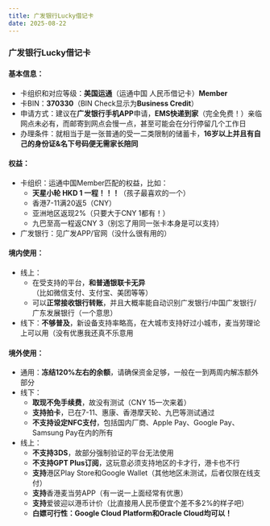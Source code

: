 ```yaml
---
title: 广发银行Lucky借记卡
date: 2025-08-22
---
```


### 广发银行Lucky借记卡

#### 基本信息：
* 卡组织和对应等级：**美国运通**（运通中国 人民币借记卡）**Member**
* 卡BIN：**370330**（BIN Check显示为**Business Credit**）
* 申请方式：建议在**广发银行手机APP**申请，**EMS快递到家**（完全免费！）亲临网点未必有，而邮寄到网点会慢一点，甚至可能会在分行停留几个工作日
* 办理条件：就相当于是一张普通的受一二类限制的储蓄卡，**16岁以上并且有自己的身份证&名下号码便无需家长陪同**

#### 权益：
* 卡组织：运通中国Member匹配的权益，比如：
    * **天星小轮 HKD 1 一程！！！**（孩子最喜欢的一个）
    * 香港7-11满20返5（CNY）
    * 亚洲地区返现2%（只要大于CNY 1都有！）
    * 九巴至高一程返CNY 3（别忘了用同一张卡本身是可以支持）
* 广发银行：见广发APP/官网（没什么很有用的）

#### 境内使用：
* 线上：
    * 在受支持的平台，**和普通银联卡无异**（比如微信支付、支付宝、美团等等）
    * 可以**正常接收银行转账**，并且大概率能自动识别广发银行/中国广发银行/广东发展银行（一个意思）
* 线下：**不够普及**，新设备支持率略高，在大城市支持好过小城市，麦当劳理论上可以用（没有优惠我还真不乐意用

#### 境外使用：
* 通用：**冻结120%左右的余额**，请确保资金足够，一般在一到两周内解冻额外部分
* 线下：
    * **取现不免手续费**，故没有测试（CNY 15一次来着）
    * **支持拍卡**，已在7-11、惠康、香港摩天轮、九巴等测试通过
    * **不支持设定NFC支付**，包括国内厂商、Apple Pay、Google Pay、Samsung Pay在内的所有
* 线上：
    * **不支持3DS**，故部分强制验证的平台无法使用
    * **不支持GPT Plus订阅**，这玩意必须支持地区的卡才行，港卡也不行
    * **支持**港区Play Store和Google Wallet（其他地区未测试，后者仅限在线支付）
    * **支持**香港麦当劳APP（有一说一上面经常有优惠）
    * **支持**爱彼迎以港币计价（比直接用人民币便宜个差不多2%的样子吧）
    * **白嫖可行性：Google Cloud Platform和Oracle Cloud均可以！**